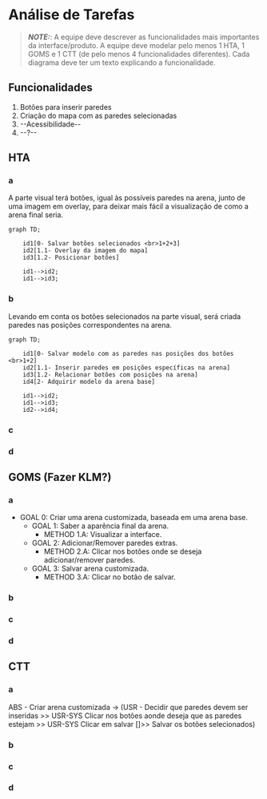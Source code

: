 # Análise de Tarefas

> **_NOTE:_**: A equipe deve descrever as funcionalidades mais importantes da interface/produto. A equipe deve modelar pelo menos 1 HTA, 1 GOMS e 1 CTT (de pelo menos 4 funcionalidades diferentes). Cada diagrama deve ter um texto explicando a funcionalidade.

## Funcionalidades
1. Botões para inserir paredes  
2. Criação do mapa com as paredes selecionadas  
3. --Acessibilidade--
4. --?--

## HTA
### a
A parte visual terá botões, igual às possíveis paredes na arena, junto de uma imagem em overlay, para deixar mais fácil a visualização de como a arena final seria.  
```mermaid
graph TD;

    id1[0- Salvar botões selecionados <br>1+2+3]
    id2[1.1- Overlay da imagem do mapa]
    id3[1.2- Posicionar botões]
    
    id1-->id2;
    id1-->id3;
```
### b  
Levando em conta os botões selecionados na parte visual, será criada paredes nas posições correspondentes na arena.  
```mermaid
graph TD;
    
    id1[0- Salvar modelo com as paredes nas posições dos botões <br>1+2]
    id2[1.1- Inserir paredes em posições específicas na arena]
    id3[1.2- Relacionar botões com posições na arena]
    id4[2- Adquirir modelo da arena base]
    
    id1-->id2;
    id1-->id3;
    id2-->id4;
```
### c
### d

## GOMS (Fazer KLM?)
### a
- GOAL 0: Criar uma arena customizada, baseada em uma arena base.    
    - GOAL 1: Saber a aparência final da arena.   
        - METHOD 1.A: Visualizar a interface.  
    - GOAL 2: Adicionar/Remover paredes extras.  
        - METHOD 2.A: Clicar nos botões onde se deseja adicionar/remover paredes.
    - GOAL 3: Salvar arena customizada.
        - METHOD 3.A: Clicar no botão de salvar.  
      

        
### b
### c
### d

## CTT
### a
ABS - Criar arena customizada -> (USR - Decidir que paredes devem ser inseridas >> USR-SYS Clicar nos botões aonde deseja que as paredes estejam >> USR-SYS Clicar em salvar []>> Salvar os botões selecionados)  
### b
### c
### d
